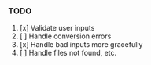 ### TODO

1. [x] Validate user inputs
1. [ ] Handle conversion errors
1. [x] Handle bad inputs more gracefully
1. [ ] Handle files not found, etc.
